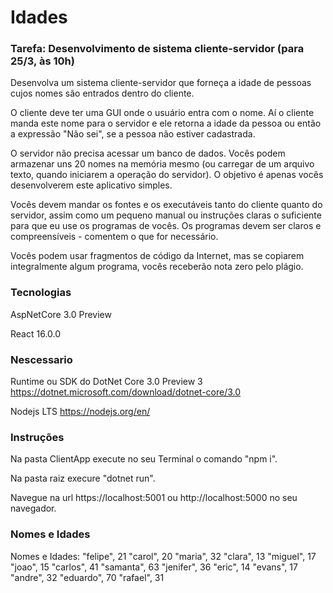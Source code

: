 # Idades

### Tarefa: Desenvolvimento de sistema cliente-servidor (para 25/3, às 10h)

Desenvolva um sistema cliente-servidor que forneça a idade de pessoas cujos nomes são entrados dentro do cliente.

O cliente deve ter uma GUI onde o usuário entra com o nome. Aí o cliente manda este nome para o servidor e ele retorna a idade da pessoa ou então a expressão "Não sei", se a pessoa não estiver cadastrada.

O servidor não precisa acessar um banco de dados. Vocês podem armazenar uns 20 nomes na memória mesmo (ou carregar de um arquivo texto, quando iniciarem a operação do servidor). O objetivo é apenas vocês desenvolverem este aplicativo simples.

Vocês devem mandar os fontes e os executáveis tanto do cliente quanto do servidor, assim como um pequeno manual ou instruções claras o suficiente para que eu use os programas de vocês. Os programas devem ser claros e compreensíveis - comentem o que for necessário.

Vocês podem usar fragmentos de código da Internet, mas se copiarem integralmente algum programa, vocês receberão nota zero pelo plágio.

### Tecnologias

AspNetCore 3.0 Preview

React 16.0.0

### Nescessario

Runtime ou SDK do DotNet Core 3.0 Preview 3 https://dotnet.microsoft.com/download/dotnet-core/3.0

Nodejs LTS https://nodejs.org/en/


### Instruções

Na pasta ClientApp execute no seu Terminal o comando "npm i".

Na pasta raiz execure "dotnet run".

Navegue na url https://localhost:5001 ou http://localhost:5000 no seu navegador.


### Nomes e Idades
Nomes e Idades:
"felipe", 21
"carol", 20
"maria", 32
"clara", 13
"miguel", 17
"joao", 15
"carlos", 41
"samanta", 63
"jenifer", 36
"eric", 14
"evans", 17
"andre", 32
"eduardo", 70
"rafael", 31
